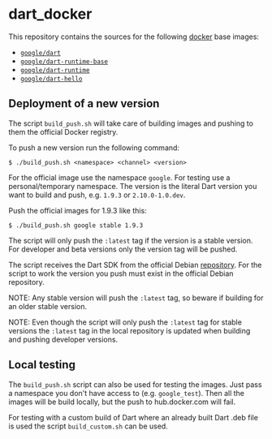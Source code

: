 dart_docker
===========

This repository contains the sources for the following
[docker](https://docker.io) base images:

- [`google/dart`][base]
- [`google/dart-runtime-base`][runtime-base]
- [`google/dart-runtime`][runtime]
- [`google/dart-hello`][hello]

## Deployment of a new version

The script `build_push.sh` will take care of building images and pushing to
them the official Docker registry.

To push a new version run the following command:

```
$ ./build_push.sh <namespace> <channel> <version>
```

For the official image use the namespace `google`. For testing use a
personal/temporary namespace. The version is the literal Dart version you
want to build and push, e.g. `1.9.3` or `2.10.0-1.0.dev`.

Push the official images for 1.9.3 like this:

```
$ ./build_push.sh google stable 1.9.3
```

The script will only push the `:latest` tag if the version is a stable
version. For developer and beta versions only the version tag will be pushed.

The script receives the Dart SDK from the official Debian [repository][1].
For the script to work the version you push must exist in the official
Debian repository.

NOTE: Any stable version will push the `:latest` tag, so beware
if building for an older stable version.

NOTE: Even though the script will only push the `:latest` tag for
stable versions the `:latest` tag in the local repository is updated
when building and pushing developer versions.

## Local testing

The `build_push.sh` script can also be used for testing the images. Just pass
a namespace you don't have access to (e.g. `google_test`). Then all the images
will be build locally, but the push to hub.docker.com will fail.

For testing with a custom build of Dart where an already built Dart .deb file
is used the script `build_custom.sh` can be used.

[base]: https://registry.hub.docker.com/r/google/dart/
[runtime-base]: https://registry.hub.docker.com/r/google/dart-runtime-base/
[runtime]: https://registry.hub.docker.com/r/google/dart-runtime/
[hello]: https://registry.hub.docker.com/r/google/dart-hello/
[1]: https://dart.dev/get-dart#install-a-debian-package
